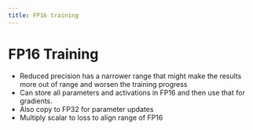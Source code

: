```yaml
---
title: FP16 training
---
```


# FP16 Training
- Reduced precision has a narrower range that might make the results more out of range and worsen the training progress
- Can store all parameters and activations in FP16 and then use that for gradients.
- Also copy to FP32 for parameter updates
- Multiply scalar to loss to align range of FP16


































